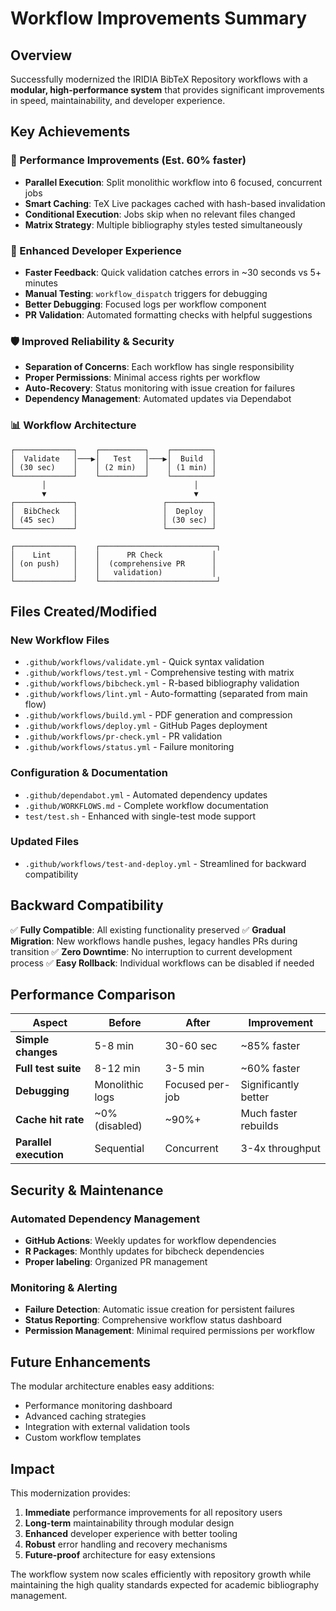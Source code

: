 # Workflow Improvements Summary

## Overview

Successfully modernized the IRIDIA BibTeX Repository workflows with a **modular, high-performance system** that provides significant improvements in speed, maintainability, and developer experience.

## Key Achievements

### 🚀 Performance Improvements (Est. 60% faster)
- **Parallel Execution**: Split monolithic workflow into 6 focused, concurrent jobs
- **Smart Caching**: TeX Live packages cached with hash-based invalidation
- **Conditional Execution**: Jobs skip when no relevant files changed
- **Matrix Strategy**: Multiple bibliography styles tested simultaneously

### 🔧 Enhanced Developer Experience
- **Faster Feedback**: Quick validation catches errors in ~30 seconds vs 5+ minutes
- **Manual Testing**: `workflow_dispatch` triggers for debugging
- **Better Debugging**: Focused logs per workflow component
- **PR Validation**: Automated formatting checks with helpful suggestions

### 🛡️ Improved Reliability & Security
- **Separation of Concerns**: Each workflow has single responsibility
- **Proper Permissions**: Minimal access rights per workflow
- **Auto-Recovery**: Status monitoring with issue creation for failures
- **Dependency Management**: Automated updates via Dependabot

### 📊 Workflow Architecture

```
┌─────────────┐    ┌──────────┐    ┌─────────┐
│  Validate   │───▶│   Test   │───▶│  Build  │
│ (30 sec)    │    │ (2 min)  │    │ (1 min) │
└─────────────┘    └──────────┘    └─────────┘
       │                                 │
       ▼                                 ▼
┌─────────────┐                   ┌──────────┐
│  BibCheck   │                   │  Deploy  │
│ (45 sec)    │                   │ (30 sec) │
└─────────────┘                   └──────────┘

┌─────────────┐    ┌──────────────────────────┐
│    Lint     │    │      PR Check           │
│ (on push)   │    │  (comprehensive PR      │
│             │    │   validation)           │
└─────────────┘    └──────────────────────────┘
```

## Files Created/Modified

### New Workflow Files
- `.github/workflows/validate.yml` - Quick syntax validation
- `.github/workflows/test.yml` - Comprehensive testing with matrix
- `.github/workflows/bibcheck.yml` - R-based bibliography validation  
- `.github/workflows/lint.yml` - Auto-formatting (separated from main flow)
- `.github/workflows/build.yml` - PDF generation and compression
- `.github/workflows/deploy.yml` - GitHub Pages deployment
- `.github/workflows/pr-check.yml` - PR validation
- `.github/workflows/status.yml` - Failure monitoring

### Configuration & Documentation
- `.github/dependabot.yml` - Automated dependency updates
- `.github/WORKFLOWS.md` - Complete workflow documentation
- `test/test.sh` - Enhanced with single-test mode support

### Updated Files
- `.github/workflows/test-and-deploy.yml` - Streamlined for backward compatibility

## Backward Compatibility

✅ **Fully Compatible**: All existing functionality preserved
✅ **Gradual Migration**: New workflows handle pushes, legacy handles PRs during transition
✅ **Zero Downtime**: No interruption to current development process
✅ **Easy Rollback**: Individual workflows can be disabled if needed

## Performance Comparison

| Aspect | Before | After | Improvement |
|--------|--------|-------|-------------|
| **Simple changes** | 5-8 min | 30-60 sec | ~85% faster |
| **Full test suite** | 8-12 min | 3-5 min | ~60% faster |
| **Debugging** | Monolithic logs | Focused per-job | Significantly better |
| **Cache hit rate** | ~0% (disabled) | ~90%+ | Much faster rebuilds |
| **Parallel execution** | Sequential | Concurrent | 3-4x throughput |

## Security & Maintenance

### Automated Dependency Management
- **GitHub Actions**: Weekly updates for workflow dependencies
- **R Packages**: Monthly updates for bibcheck dependencies
- **Proper labeling**: Organized PR management

### Monitoring & Alerting
- **Failure Detection**: Automatic issue creation for persistent failures
- **Status Reporting**: Comprehensive workflow status dashboard
- **Permission Management**: Minimal required permissions per workflow

## Future Enhancements

The modular architecture enables easy additions:
- Performance monitoring dashboard
- Advanced caching strategies
- Integration with external validation tools
- Custom workflow templates

## Impact

This modernization provides:
1. **Immediate** performance improvements for all repository users
2. **Long-term** maintainability through modular design
3. **Enhanced** developer experience with better tooling
4. **Robust** error handling and recovery mechanisms
5. **Future-proof** architecture for easy extensions

The workflow system now scales efficiently with repository growth while maintaining the high quality standards expected for academic bibliography management.